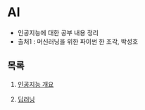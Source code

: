 # AI
- 인공지능에 대한 공부 내용 정리
- 출처1 : 머신러닝을 위한 파이썬 한 조각, 박성호

## 목록
  1. [인공지능 개요](./AI_overview.md)

  2. [딥러닝](./DeepLearning.md)
